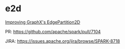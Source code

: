 # e2d
[Improving GraphX's EdgePartition2D](EdgePartition2D.ipynb)

PR: https://github.com/apache/spark/pull/7104

JIRA: https://issues.apache.org/jira/browse/SPARK-8718
